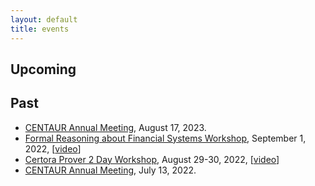 ```yaml
---
layout: default
title: events
---
```

## Upcoming

## Past
- [CENTAUR Annual Meeting](event_centaur_2023.html), August 17, 2023.
- [Formal Reasoning about Financial Systems Workshop](https://reasoningaboutfinancialsystems.org/), September 1, 2022, [[video](https://youtube.com/playlist?list=PLKtu7wuOMP9VXT92wyIpon9VRIv7hOuW4)]
- [Certora Prover 2 Day Workshop](https://www.certora.com/events/certora-prover-2-day-workshop/), August 29-30, 2022, [[video](https://www.youtube.com/playlist?list=PLKtu7wuOMP9Wp_O8kylKbtFYgM8HVTGIA)]
- [CENTAUR Annual Meeting](event_centaur_2022.html), July 13, 2022.
